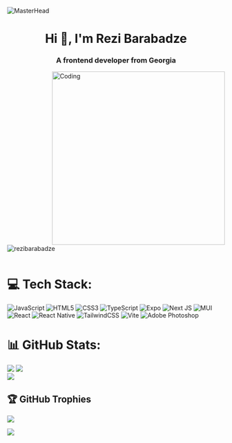 ![MasterHead](https://camo.githubusercontent.com/9a25dbf27f91c354e0a9e85268104de67b6ada550d5a4830fee656d2b5d9143d/68747470733a2f2f692e70696e696d672e636f6d2f6f726967696e616c732f37372f63612f61332f37376361613332383834643733356434333961646534356261333766656166322e676966)
<h1 align="center">Hi 👋, I'm Rezi Barabadze</h1>
<h3 align="center">A frontend developer from Georgia</h3>
<img align='right' alt='Coding' width='400' src='https://media1.giphy.com/media/v1.Y2lkPTc5MGI3NjExbmcxa2I2MXBwc3l2b2wwdmgwcmRhMG45NG15Nm5tYTdwOGtjZWdrMCZlcD12MV9pbnRlcm5hbF9naWZfYnlfaWQmY3Q9Zw/kl5ctZSctCbE4/giphy.webp'>

<p align="left"> <img src="https://komarev.com/ghpvc/?username=rezibarabadze&label=Profile%20views&color=0e75b6&style=flat" alt="rezibarabadze" /> </p>

<p align="left"> <a href="https://twitter.com/" target="blank"><img src="https://img.shields.io/twitter/follow/?logo=twitter&style=for-the-badge" alt="" /></a> </p>





# 💻 Tech Stack:
![JavaScript](https://img.shields.io/badge/javascript-%23323330.svg?style=for-the-badge&logo=javascript&logoColor=%23F7DF1E) ![HTML5](https://img.shields.io/badge/html5-%23E34F26.svg?style=for-the-badge&logo=html5&logoColor=white) ![CSS3](https://img.shields.io/badge/css3-%231572B6.svg?style=for-the-badge&logo=css3&logoColor=white) ![TypeScript](https://img.shields.io/badge/typescript-%23007ACC.svg?style=for-the-badge&logo=typescript&logoColor=white) ![Expo](https://img.shields.io/badge/expo-1C1E24?style=for-the-badge&logo=expo&logoColor=#D04A37) ![Next JS](https://img.shields.io/badge/Next-black?style=for-the-badge&logo=next.js&logoColor=white) ![MUI](https://img.shields.io/badge/MUI-%230081CB.svg?style=for-the-badge&logo=mui&logoColor=white) ![React](https://img.shields.io/badge/react-%2320232a.svg?style=for-the-badge&logo=react&logoColor=%2361DAFB) ![React Native](https://img.shields.io/badge/react_native-%2320232a.svg?style=for-the-badge&logo=react&logoColor=%2361DAFB) ![TailwindCSS](https://img.shields.io/badge/tailwindcss-%2338B2AC.svg?style=for-the-badge&logo=tailwind-css&logoColor=white) ![Vite](https://img.shields.io/badge/vite-%23646CFF.svg?style=for-the-badge&logo=vite&logoColor=white) ![Adobe Photoshop](https://img.shields.io/badge/adobe%20photoshop-%2331A8FF.svg?style=for-the-badge&logo=adobe%20photoshop&logoColor=white) 
# 📊 GitHub Stats:
![](https://github-readme-stats.vercel.app/api?username=ReziBarabadze&theme=dark&hide_border=false&include_all_commits=false&count_private=false)
![](https://nirzak-streak-stats.vercel.app/?user=ReziBarabadze&theme=dark&hide_border=false)<br/>
![](https://github-readme-stats.vercel.app/api/top-langs/?username=ReziBarabadze&theme=dark&hide_border=false&include_all_commits=false&count_private=false&layout=compact)

## 🏆 GitHub Trophies
![](https://github-profile-trophy.vercel.app/?username=ReziBarabadze&theme=radical&no-frame=false&no-bg=true&margin-w=4)


[![](https://visitcount.itsvg.in/api?id=ReziBarabadze&icon=0&color=0)](https://visitcount.itsvg.in)

<!-- Proudly created with GPRM ( https://gprm.itsvg.in ) -->
